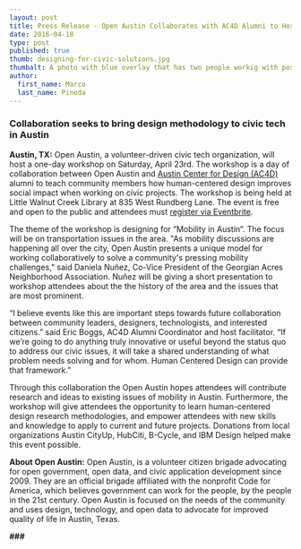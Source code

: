 ```yaml
---
layout: post
title: Press Release - Open Austin Collaborates with AC4D Alumni to Host Workshop
date: 2016-04-18
type: post
published: true
thumb: designing-for-civic-solutions.jpg
thumbalt: A photo with blue overlay that has two people workig with post it notes
author:
  first_name: Marco
  last_name: Pineda
---
```


### Collaboration seeks to bring design methodology to civic tech in Austin 

**Austin, TX:** Open Austin, a volunteer-driven civic tech organization, will host a one-day workshop on Saturday, April 23rd. The workshop is a day of collaboration between Open Austin and [Austin Center for Design (AC4D)](ac4d.com) alumni to teach community members how human-centered design improves social impact when working on civic projects. The workshop is being held at Little Walnut Creek Library at 835 West Rundberg Lane. The event is free and open to the public and attendees must [register via Eventbrite](https://www.eventbrite.com/e/designing-for-civic-solutions-workshop-tickets-24534044989).

The theme of the workshop is designing for “Mobility in Austin”. The focus will be on transportation issues in the area. "As mobility discussions are happening all over the city, Open Austin presents a unique model for working collaboratively to solve a community's pressing mobility challenges," said Daniela Nuñez, Co-Vice President of the Georgian Acres Neighborhood Association. Nuñez will be giving a short presentation to workshop attendees about the the history of the area and the issues that are most prominent. 

“I believe events like this are important steps towards future collaboration between community leaders, designers, technologists, and interested citizens.” said Eric Boggs, AC4D Alumni Coordinator and host facilitator. “If we’re going to do anything truly innovative or useful beyond the status quo to address our civic issues, it will take a shared understanding of what problem needs solving and for whom. Human Centered Design can provide that framework.”
 
Through this collaboration the Open Austin hopes attendees will contribute research and ideas to existing issues of mobility in Austin. Furthermore, the workshop will give attendees the opportunity to learn human-centered design research methodologies, and empower attendees with new skills and knowledge to apply to current and future projects. Donations from local organizations Austin CityUp, HubCiti, B-Cycle, and IBM Design helped make this event possible.
 
**About Open Austin:** Open Austin, is a volunteer citizen brigade advocating for open government, open data, and civic application development since 2009. They are an official brigade affiliated with the nonprofit Code for America, which believes government can work for the people, by the people in the 21st century. Open Austin is focused on the needs of the community and uses design, technology, and open data to advocate for improved quality of life in Austin, Texas.

**###**
